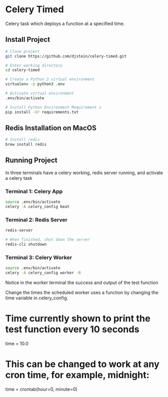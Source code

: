 # Celery Timed
Celery task which deploys a function at a specified time.

## Install Project
```bash
# Clone project
git clone https://github.com/djstein/celery-timed.git

# Enter working directory
cd celery-timed

# Create a Python 3 virtual environment
virtualenv -p python3 .env

# Activate virtual environment 
.env/bin/activate

# Install Python Environment Requirement s
pip install -Ur requirements.txt
```

## Redis Installation on MacOS
```bash
# Install redis
brew install redis
```

## Running Project
In three terminals have a celery working, redis server running, and activate a celery task

### Terminal 1: Celery App
```bash
source .env/bin/activate
celery -A celery_config beat
```
### Terminal 2: Redis Server
```bash
redis-server

# When finished, shut down the server
redis-cli shutdown
```

### Terminal 3: Celery Worker
```bash
source .env/bin/activate
celery -A celery_config worker -B
```

Notice in the worker terminal the success and output of the test function

Change the times the scheduled worker uses a function by changing the time variable in celery_config.

# Time currently shown to print the test function every 10 seconds
time = 10.0

# This can be changed to work at any cron time, for example, midnight:
time = crontab(hour=0, minute=0)